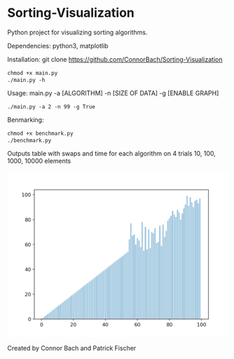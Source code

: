 # Sorting-Visualization

Python project for visualizing sorting algorithms.

Dependencies: python3, matplotlib

Installation: 
    git clone https://github.com/ConnorBach/Sorting-Visualization

    chmod +x main.py
    ./main.py -h

Usage:
    main.py -a [ALGORITHM] -n [SIZE OF DATA] -g [ENABLE GRAPH]

    ./main.py -a 2 -n 99 -g True

Benmarking:

    chmod +x benchmark.py
    ./benchmark.py 

Outputs table with swaps and time for each algorithm on 4 trials
10, 100, 1000, 10000 elements

![Sorting Visualization](sort.png)
    
Created by Connor Bach and Patrick Fischer
